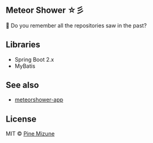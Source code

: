 ## Meteor Shower ☆彡
:star2: Do you remember all the repositories saw in the past?

## Libraries

- Spring Boot 2.x
- MyBatis

## See also

- [meteorshower-app](https://github.com/pine/meteorshower-app)

## License
MIT &copy; [Pine Mizune](https://profile.pine.moe)
